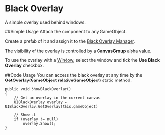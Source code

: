 # Black Overlay
A simple overlay used behind windows.

##Simple Usage
Attach the component to any GameObject.

Create a prefab of it and assign it to the [Black Overlay Manager](black_overlay_manager.md).

The visibility of the overlay is controlled by a **CanvasGroup** alpha value.

To use the overlay with a [Window](window.md), select the window and tick the **Use Black Overlay** checkbox.

##Code Usage
You can access the black overlay at any time by the **GetOverlay(GameObject relativeGameObject)** static method.

```
public void ShowBlackOverlay()
{
    // Get an overlay in the current canvas
    UIBlackOverlay overlay = UIBlackOverlay.GetOverlay(this.gameObject);
    
    // Show it
    if (overlay != null)
        overlay.Show();
}
```
